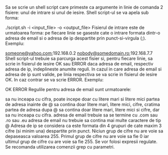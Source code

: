 Sa se scrie un shell script care primeste ca argumente in linie de comanda 2 fisiere: unul de intrare si unul de iesire. Shell script-ul se va apela sub forma:

./script.sh -i <input_file> -o <output_file>
Fisierul de intrare este de urmatoarea forma: pe fiecare linie se gaseste cate o intrare formata dintr-o adresa de email si o adresa de ip despartite prin punct-si-virgula (;). Exemplu:

someone@yahoo.com;192.168.0.2
nobody@somedomain.ro;192.168.7.7
Shell script-ul trebuie sa parcurga acest fisier si, pentru fiecare linie, sa scrie in fisierul de iesire OK sau ERROR daca adresa de email, respectiv adresa de ip, indeplineste anumite reguli. In cazul in care adresa de email si adresa de ip sunt valide, pe linia respectiva se va scrie in fisierul de iesire OK. In caz contrar se va scrie ERROR. Exemplu:

OK
ERROR
Regulile pentru adresa de email sunt urmatoarele:

sa nu inceapa cu cifra, poate incepe doar cu litere mari si litere mici
partea de adresa inainte de @ sa contina doar litere mari, litere mici, cifre, cratima
partea de adresa dupa @ sa contina doar litere mari, litere mici si cifre, dar sa nu inceapa cu cifra.
adresa de email trebuie sa se termine cu .com sau .ro sau .eu
adresa de email nu trebuie sa contina mai multe caractere de tip @
Adresa de ip se considera ca este formata din 4 grupuri de cate maxim 3 cifre (si minim una) despartite prin punct. Niciun grup de cifre nu are voie sa depaseasca valoarea 255. Primul grup de cifre nu are voie sa fie 0 iar ultimul grup de cifre cu are voie sa fie 255.
Se vor folosi expresii regulate. Se recomanda utilizarea comenzii grep cu parametri.
